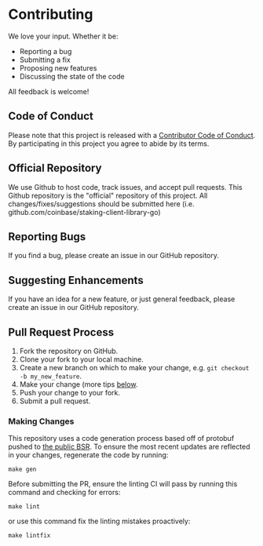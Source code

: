 # Contributing

We love your input. Whether it be:

- Reporting a bug
- Submitting a fix
- Proposing new features
- Discussing the state of the code

All feedback is welcome!

## Code of Conduct

Please note that this project is released with a [Contributor Code of Conduct](CODE_OF_CONDUCT.md). By participating in this project you agree to abide by its terms.

## Official Repository

We use Github to host code, track issues, and accept pull requests. This Github repository is the "official" repository of this project. All changes/fixes/suggestions should be submitted here (i.e. github.com/coinbase/staking-client-library-go)

## Reporting Bugs

If you find a bug, please create an issue in our GitHub repository.

## Suggesting Enhancements

If you have an idea for a new feature, or just general feedback, please create an issue in our GitHub repository.

## Pull Request Process

1. Fork the repository on GitHub.
2. Clone your fork to your local machine.
3. Create a new branch on which to make your change, e.g. `git checkout -b my_new_feature`.
4. Make your change (more tips [below](#making-changes).
5. Push your change to your fork.
6. Submit a pull request.

### Making Changes

This repository uses a code generation process based off of protobuf pushed to [the public BSR](https://buf.build/cdp). To ensure the most recent updates are reflected in your changes, regenerate the code by running:

```shell
make gen
```

Before submitting the PR, ensure the linting CI will pass by running this command and checking for errors:

```shell
make lint
```

or use this command fix the linting mistakes proactively:

```shell
make lintfix
```
